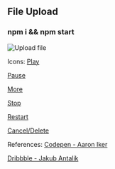 ## File Upload

### npm i && npm start

![Upload file](https://github.com/cheersmas/upload-animation/blob/reducer/fileupload.gif)

Icons:
[Play]("https://www.flaticon.com/authors/pixel-perfect")

[Pause]("https://icon54.com/")

[More]("https://icon54.com/")

[Stop]("https://www.flaticon.com/authors/freepik")

[Restart]("https://www.flaticon.com/authors/freepik")

[Cancel/Delete]("https://www.flaticon.com/authors/those-icons")

References:
[Codepen - Aaron Iker]("https://codepen.io/aaroniker/pen/QXxexJ?editors=1010")

[Dribbble - Jakub Antalik]("https://dribbble.com/shots/6052541-Upload-window-interactions")

